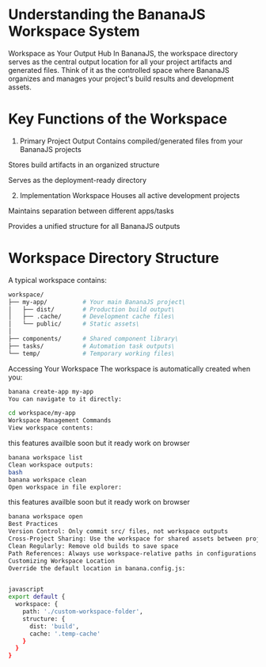 # Understanding the BananaJS Workspace System
Workspace as Your Output Hub
In BananaJS, the workspace directory serves as the central output location for all your project artifacts and generated files. Think of it as the controlled space where BananaJS organizes and manages your project's build results and development assets.

# Key Functions of the Workspace
1. Primary Project Output
Contains compiled/generated files from your BananaJS projects

Stores build artifacts in an organized structure

Serves as the deployment-ready directory

2. Implementation Workspace
Houses all active development projects

Maintains separation between different apps/tasks

Provides a unified structure for all BananaJS outputs

# Workspace Directory Structure
A typical workspace contains:


```bash
workspace/
├── my-app/          # Your main BananaJS project\
│   ├── dist/        # Production build output\
│   ├── .cache/      # Development cache files\
│   └── public/      # Static assets\
│
├── components/      # Shared component library\
├── tasks/           # Automation task outputs\
└── temp/            # Temporary working files\

```

Accessing Your Workspace
The workspace is automatically created when you:

```bash
banana create-app my-app
You can navigate to it directly:
```



```bash
cd workspace/my-app
Workspace Management Commands
View workspace contents:
```


this features availble soon but it ready work on browser
```bash
banana workspace list
Clean workspace outputs:
bash
banana workspace clean
Open workspace in file explorer:
```


this features availble soon but it ready work on browser
```bash
banana workspace open
Best Practices
Version Control: Only commit src/ files, not workspace outputs
Cross-Project Sharing: Use the workspace for shared assets between projects
Clean Regularly: Remove old builds to save space
Path References: Always use workspace-relative paths in configurations
Customizing Workspace Location
Override the default location in banana.config.js:
```


```bash

javascript
export default {
  workspace: {
    path: './custom-workspace-folder',
    structure: {
      dist: 'build',
      cache: '.temp-cache'
    }
  }
}
```
